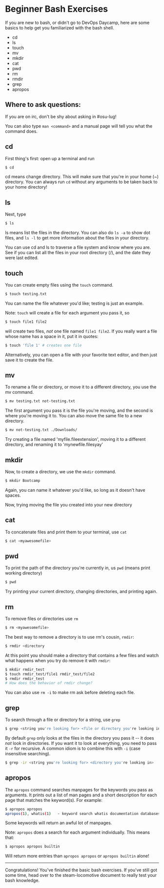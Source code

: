 Beginner Bash Exercises
=======================

If you are new to bash, or didn't go to DevOps Daycamp, here are some
basics to help get you familiarized with the bash shell.

* cd
* ls
* touch
* mv
* mkdir
* cat
* pwd
* rm
* rmdir
* grep
* apropos

Where to ask questions:
-----------------------
If you are on irc, don't be shy about asking in #osu-lug!  

You can also type `man <command>` and a manual page will tell you
what the command does.


cd
--

First thing's first: open up a terminal and run

```sh
$ cd
```

cd means change directory.  This will make sure that you're in your 
home (~) directory.  You can always
run `cd` without any arguments to be taken back to your home directory!

ls
--

Next, type

```sh
$ ls
```

ls means list the files in the directory.  You can also do `ls -a` to show
dot files, and `ls -l` to get more information about the files in your 
directory.

You can use cd and ls to traverse a file system and know where you are.  
See if you can list all the files in your root directory (/), and the 
date they were last edited.

touch
-----

You can create empty files using the `touch` command.

```sh
$ touch testing.txt
```

You can name the file whatever you'd like; testing is just an example.

Note: `touch` will create a file for each argument you pass it, so

```sh
$ touch file1 file2
```

will create two files, _not_ one file named `file1 file2`. If you really
want a file whose name has a space in it, put it in quotes:

```sh
$ touch 'file 1' # creates one file
```

Alternatively, you can open a file with your favorite text editor, and
then just save it to create the file. 

mv
--
To rename a file or directory, or move it to a different directory, 
you use the mv command.

```sh
$ mv testing.txt not-testing.txt
```

The first argument you pass it is the file you're moving, and the second
is where you're moving it to.  You can also move the same file to a 
new directory.

```sh
$ mv not-testing.txt ./Downloads/
```

Try creating a file named 'myfile.fileextension', moving it to a different
directory, and renaming it to 'mynewfile.filesyay'

mkdir
-----

Now, to create a directory, we use the `mkdir` command.

```sh
$ mkdir Bootcamp
```

Again, you can name it whatever you'd like, so long as it doesn't have
spaces.  

Now, trying moving the file you created into your new directory

cat
---

To concatenate files and print them to your terminal, use `cat`

```sh
$ cat <myawesomefile>
```


pwd
---

To print the path of the directory you're currently in, us `pwd` (means
print working directory)

```sh
$ pwd
```

Try printing your current directory, changing directories, and printing again.

rm
--

To remove files or directories use `rm`

```sh
$ rm <myawesomefile>
```

The best way to remove a directory is to use rm's cousin, `rmdir`:

```sh
$ rmdir <directory
```

At this point you should make a directory that contains a few files
and watch what happens when you try do remove it with `rmdir`:

```sh
$ mkdir rmdir_test
$ touch rmdir_test/file1 rmdir_test/file2
$ rmdir rmdir_test
# How does the behavior of rmdir change?
```

You can also use `rm -i` to make rm ask before deleting each file.

grep
----

To search through a file or directory for a string, use `grep`

```sh
$ grep <string you're looking for> <file or directory you're looking in>
```

By default `grep` only looks at the files in the directory you pass it --
it does _not_ look in directories. If you want it to look at everything,
you need to pass it `-r` for recursive. A common idiom is to combine this
with `-i` (case insensitive searching).

```sh 
$ grep -ir <string you're looking for> <directory you're looking in>
```

apropos
-------

The `apropos` command searches manpages for the keywords you pass as arguments.
It prints out a list of man pages and a short description for each page that
matches the keyword(s). For example:

```sh
$ apropos apropos
apropos(1), whatis(1)   - keyword search whatis documentation databases
```

Some keywords will return an awful lot of manpages.

Note: `apropos` does a search for each argument individually. This means
that:

```sh
$ apropos apropos builtin
```

Will return more entries than `apropos apropos` or `apropos builtin` alone!

---

Congratulations!  You've finished the basic bash exercises.  If you've
still got some time, head over to the steam-locomotive document
to really test your bash knowledge.
